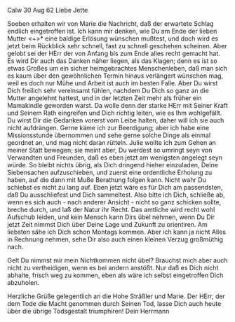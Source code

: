  Calw 30 Aug 62
Liebe Jette

Soeben erhalten wir von Marie die Nachricht, daß der erwartete Schlag endlich eingetroffen ist. Ich kann mir denken, wie Du am Ende der lieben Mutter <+>* eine baldige Erlösung wünschen mußtest, und doch wird es jetzt beim Rückblick sehr schnell, fast zu schnell geschehen scheinen. Aber gelobt sei der HErr der von Anfang bis zum Ende alles recht gemacht hat. Es wird Dir auch das Danken näher liegen, als das Klagen; denn es ist so etwas Großes um ein sicher heimgebrachtes Menschenleben, daß man sich es kaum über den gewöhnlichen Termin hinaus verlängert wünschen mag, weil es doch nur Mühe und Arbeit ist auch im besten Falle. Aber Du wirst Dich freilich sehr vereinsamt fühlen, nachdem Du Dich so ganz an die Mutter angelehnt hattest, und in der letzten Zeit mehr als früher ein Mamakindle geworden warst. Da wolle denn der starke HErr mit Seiner Kraft und Seinem Rath eingreifen und Dich richtig leiten, wie es Ihm wohlgefällt. Du wirst Dir die Gedanken vorerst vom Leibe halten, daher will ich sie auch nicht aufdrängen. Gerne käme ich zur Beerdigung; aber ich habe eine Missionsstunde übernommen und sehe gerne solche Dinge als einmal geordnet an, und mag nicht daran rütteln. Julie wollte ich zum Gehen an meiner Statt bewegen; sie meint aber, Du werdest so umringt seyn von Verwandten und Freunden, daß es eben jetzt am wenigsten angelegt seyn würde. So bleibt nichts übrig, als Dich dringend hieher einzuladen, Deine Siebensachen aufzuschieben, und zuerst eine ordentliche Erholung zu haben, auf die dann mit Muße Berathung folgen kann. Nicht wahr Du schiebst es nicht zu lang auf. Eben jetzt wäre es für Dich am passendsten, daß Du ausschliefest und Dich sammeltest. Also bitte ich Dich, schließe ab, wenn es sich auch - nach anderer Ansicht - nicht so ganz schicken sollte, breche durch, und laß der Natur ihr Recht. Das amtliche wird recht wohl Aufschub leiden, und kein Mensch kann Dirs übel nehmen, wenn Du Dir jetzt Zeit nimmst Dich über Deine Lage und Zukunft zu orientiren. Am liebsten sähe ich Dich schon Montags kommen. Aber ich kann ja nicht Alles in Rechnung nehmen, sehe Dir also auch einen kleinen Verzug großmüthig nach.

Gelt Du nimmst mir mein Nichtkommen nicht übel? Brauchst mich aber auch nicht zu vertheidigen, wenn es bei andern anstößt. Nur daß es Dich nicht abhalte, frisch weg zu kommen, eben als wäre ich selbst eingetroffen Dich abzuholen.

Herzliche Grüße gelegentlich an die Hohe Sträßler und Marie. Der HErr, der dem Tode die Macht genommen durch Seinen Tod, lasse Dich auch heute über die übrige Todsgestalt triumphiren!
 Dein Herrmann

